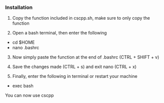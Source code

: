 ### Installation

1. Copy the function included in cscpp.sh, make sure to only copy the function

2. Open a bash terminal, then enter the following
* cd $HOME
* nano .bashrc

3. Now simply paste the function at the end of .bashrc (CTRL + SHIFT + v)

4. Save the changes made (CTRL + s) and exit nano (CTRL + x)

5. Finally, enter the following in terminal or restart your machine
* exec bash


You can now use cscpp
